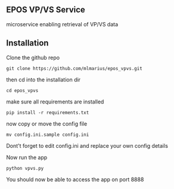 ## EPOS VP/VS Service

microservice enabling retrieval of VP/VS data

## Installation

Clone the github repo
```
git clone https://github.com/mlmarius/epos_vpvs.git
```

then cd into the installation dir
```
cd epos_vpvs
```

make sure all requirements are installed
```
pip install -r requirements.txt
```

now copy or move the config file
```
mv config.ini.sample config.ini
```

Dont't forget to edit config.ini and replace your own config details

Now run the app
```
python vpvs.py
```

You should now be able to access the app on port 8888
